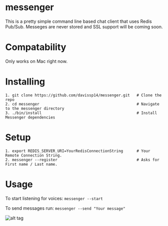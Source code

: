 # messenger

This is a pretty simple command line based chat client that uses Redis Pub/Sub.  Messeges are never stored and SSL support will be coming soon.

# Compatability
Only works on Mac right now. 

# Installing

    1. git clone https://github.com/davissp14/messenger.git   # Clone the repo
    2. cd messenger                                           # Navigate to the messenger directory    
    3. ./bin/install                                          # Install Messenger dependencies


# Setup

    1. export REDIS_SERVER_URI=YourRedisConnectionString      # Your Remote Connection String.
    2. messenger --register                                   # Asks for First name / Last name.
    
# Usage
To start listening for voices:  `messenger --start`

To send messages run: `messenger --send "Your message"`

![alt tag](https://dl.dropboxusercontent.com/u/22919770/messenger_app.png)
